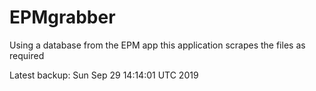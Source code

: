 # EPMgrabber
Using a database from the EPM app this application scrapes the files as required


Latest backup: Sun Sep 29 14:14:01 UTC 2019
